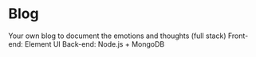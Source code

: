# Blog
Your own blog to document the emotions and thoughts (full stack)
Front-end: Element UI
Back-end: Node.js + MongoDB
